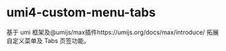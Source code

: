 # umi4-custom-menu-tabs
基于 umi 框架及@umijs/max插件https://umijs.org/docs/max/introduce/ 拓展自定义菜单及 Tabs 页签功能。
